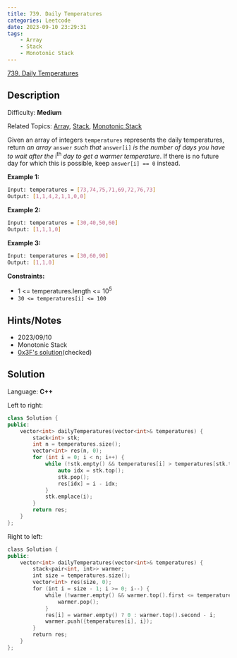 ```yaml
---
title: 739. Daily Temperatures
categories: Leetcode
date: 2023-09-10 23:29:31
tags:
    - Array
    - Stack
    - Monotonic Stack
---
```


[739\. Daily Temperatures](https://leetcode.com/problems/daily-temperatures/)

## Description

Difficulty: **Medium**

Related Topics: [Array](https://leetcode.com/tag/https://leetcode.com/tag/array//), [Stack](https://leetcode.com/tag/https://leetcode.com/tag/stack//), [Monotonic Stack](https://leetcode.com/tag/https://leetcode.com/tag/monotonic-stack//)

Given an array of integers `temperatures` represents the daily temperatures, return _an array_ `answer` _such that_ `answer[i]` _is the number of days you have to wait after the_ i<sup>th</sup> _day to get a warmer temperature_. If there is no future day for which this is possible, keep `answer[i] == 0` instead.

**Example 1:**

```bash
Input: temperatures = [73,74,75,71,69,72,76,73]
Output: [1,1,4,2,1,1,0,0]
```

**Example 2:**

```bash
Input: temperatures = [30,40,50,60]
Output: [1,1,1,0]
```

**Example 3:**

```bash
Input: temperatures = [30,60,90]
Output: [1,1,0]
```

**Constraints:**

* 1 <= temperatures.length <= 10<sup>5</sup>
* `30 <= temperatures[i] <= 100`

## Hints/Notes

* 2023/09/10
* Monotonic Stack
* [0x3F's solution](https://leetcode.cn/problems/daily-temperatures/solutions/2470179/shi-pin-jiang-qing-chu-wei-shi-yao-yao-y-k0ks/)(checked)

## Solution

Language: **C++**

Left to right:

```C++
class Solution {
public:
    vector<int> dailyTemperatures(vector<int>& temperatures) {
        stack<int> stk;
        int n = temperatures.size();
        vector<int> res(n, 0);
        for (int i = 0; i < n; i++) {
            while (!stk.empty() && temperatures[i] > temperatures[stk.top()]) {
                auto idx = stk.top();
                stk.pop();
                res[idx] = i - idx;
            }
            stk.emplace(i);
        }
        return res;
    }
};
```

Right to left:

```C++
class Solution {
public:
    vector<int> dailyTemperatures(vector<int>& temperatures) {
        stack<pair<int, int>> warmer;
        int size = temperatures.size();
        vector<int> res(size, 0);
        for (int i = size - 1; i >= 0; i--) {
            while (!warmer.empty() && warmer.top().first <= temperatures[i]) {
                warmer.pop();
            }
            res[i] = warmer.empty() ? 0 : warmer.top().second - i;
            warmer.push({temperatures[i], i});
        }
        return res;
    }
};
```
